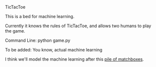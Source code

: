 TicTacToe

This is a bed for machine learning.

Currently it knows the rules of TicTacToe, and
allows two humans to play the game. 

Command Line: python game.py

To be added: You know, actual machine learning

I think we'll model the machine learning after this [pile of matchboxes](https://www.youtube.com/watch?v=R9c-_neaxeU).
